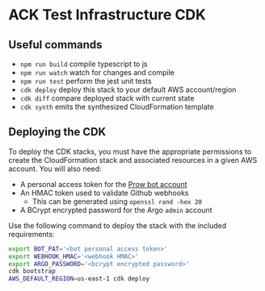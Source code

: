 # ACK Test Infrastructure CDK

## Useful commands

 * `npm run build`   compile typescript to js
 * `npm run watch`   watch for changes and compile
 * `npm run test`    perform the jest unit tests
 * `cdk deploy`      deploy this stack to your default AWS account/region
 * `cdk diff`        compare deployed stack with current state
 * `cdk synth`       emits the synthesized CloudFormation template

## Deploying the CDK
To deploy the CDK stacks, you must have the appropriate permissions to create
the CloudFormation stack and associated resources in a given AWS account. You 
will also need:
- A personal access token for the [Prow bot account](https://github.com/kubernetes/test-infra/blob/master/prow/getting_started_deploy.md#github-bot-account)
- An HMAC token used to validate Github webhooks
  - This can be generated using `openssl rand -hex 20`
- A BCrypt encrypted password for the Argo `admin` account

Use the following command to deploy the stack with the included requirements:
```bash
export BOT_PAT='<bot personal access token>'
export WEBHOOK_HMAC='<webhook HMAC>'
export ARGO_PASSWORD='<bcrypt encrypted password>'
cdk bootstrap
AWS_DEFAULT_REGION=us-east-1 cdk deploy
```